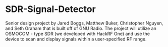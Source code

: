 # SDR-Signal-Detector
Senior design project by Jared Boggs, Matthew Buker, Christopher Nguyen, and Seth Graham that is built off of GNU Radio. The project will utilize an OSMOCOM - type SDR (we developed with HackRF One) and use the device to scan and display signals within a user-specified RF range.
